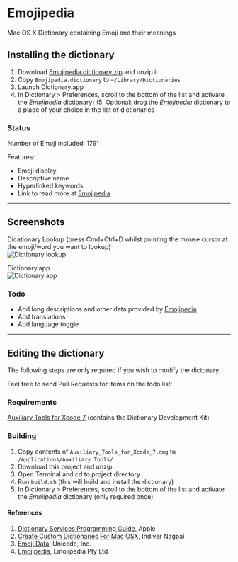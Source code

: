 # Emojipedia
Mac OS X Dictionary containing Emoji and their meanings

## Installing the dictionary
1. Download [Emojipedia.dictionary.zip](https://github.com/gingerbeardman/Emojipedia/releases/download/20160717/Emojipedia.dictionary.zip) and unzip it
2. Copy `Emojipedia.dictionary` to `~/Library/Dictionaries`
3. Launch Dictionary.app
4. In Dictionary > Preferences, scroll to the bottom of the list and activate the *Emojipedia* dictionary)
(5. Optional: drag the *Emojipedia* dictionary to a place of your choice in the list of dictionaries

### Status
Number of Emoji included: 1791

Features: 
* Emoji display
* Descriptive name
* Hyperlinked keywords
* Link to read more at [Emojipedia](http://emojipedia.org)

---

## Screenshots

Dicationary Lookup (press Cmd+Ctrl+D whilst pointing the mouse cursor at the emoji/word you want to lookup)  
![Dictionary lookup](https://github.com/gingerbeardman/Emojipedia/blob/master/screenshot_dictionary_lookup.png)

Dictionary.app  
![Dictionary.app](https://github.com/gingerbeardman/Emojipedia/blob/master/screenshot_dictionary_app.png)

### Todo
* Add long descriptions and other data provided by [Emojipedia](http://emojipedia.org)
* Add translations
* Add language toggle

---

## Editing the dictionary

The following steps are only required if you wish to modify the dictonary. 

Feel free to send Pull Requests for items on the todo list!

### Requirements

[Auxiliary Tools for Xcode 7](http://adcdownload.apple.com/Developer_Tools/Auxiliary_Tools_for_Xcode_7/Auxiliary_Tools_for_Xcode_7.dmg) (contains the Dictionary Development Kit)

### Building

1. Copy contents of `Auxiliary_Tools_for_Xcode_7.dmg` to `/Applications/Auxiliary Tools/`
2. Download this project and unzip
3. Open Terminal and cd to project directory
4. Run `build.sh` (this will build and install the dictionary)
5. In Dictionary > Preferences, scroll to the bottom of the list and activate the *Emojipedia* dictionary (only required once)

#### References
1. [Dictionary Services Programming Guide](https://developer.apple.com/library/mac/documentation/UserExperience/Conceptual/DictionaryServicesProgGuide/Introduction/Introduction.html#//apple_ref/doc/uid/TP40006152-CH1-SW1), Apple
2. [Create Custom Dictionaries For Mac OSX](http://blog.nagpals.com/mac-dictionaries/), Indiver Nagpal
3. [Emoji Data](http://unicode.org/emoji/charts/emoji-list.html), Unicode, Inc.
4. [Emojipedia](http://emojipedia.org), Emojipedia Pty Ltd
